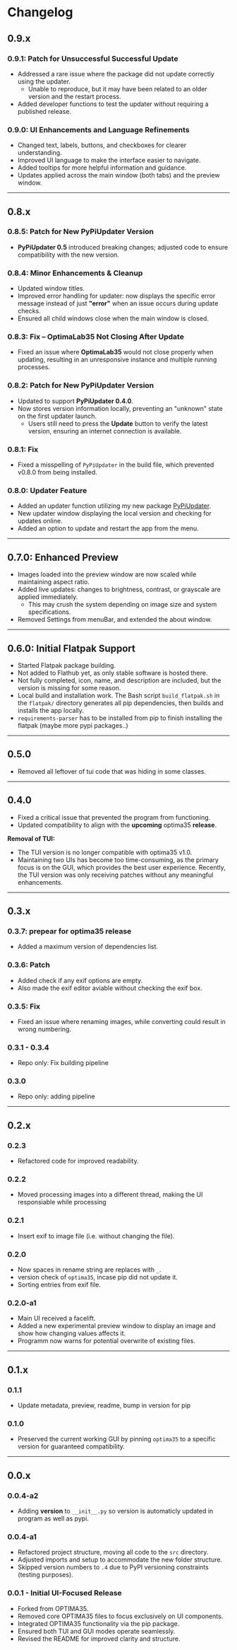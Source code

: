 # Changelog

## 0.9.x
### 0.9.1: Patch for Unsuccessful Successful Update
- Addressed a rare issue where the package did not update correctly using the updater.
  - Unable to reproduce, but it may have been related to an older version and the restart process.
- Added developer functions to test the updater without requiring a published release.

### 0.9.0: UI Enhancements and Language Refinements
- Changed text, labels, buttons, and checkboxes for clearer understanding.
- Improved UI language to make the interface easier to navigate.
- Added tooltips for more helpful information and guidance.
- Updates applied across the main window (both tabs) and the preview window.

---

## 0.8.x
### 0.8.5: Patch for New PyPiUpdater Version
- **PyPiUpdater 0.5** introduced breaking changes; adjusted code to ensure compatibility with the new version.

### 0.8.4: Minor Enhancements & Cleanup
- Updated window titles.
- Improved error handling for updater: now displays the specific error message instead of just **"error"** when an issue occurs during update checks.
- Ensured all child windows close when the main window is closed.

### 0.8.3: Fix – OptimaLab35 Not Closing After Update
- Fixed an issue where **OptimaLab35** would not close properly when updating, resulting in an unresponsive instance and multiple running processes.

### 0.8.2: Patch for New PyPiUpdater Version
- Updated to support **PyPiUpdater 0.4.0**.
- Now stores version information locally, preventing an "unknown" state on the first updater launch.
  - Users still need to press the **Update** button to verify the latest version, ensuring an internet connection is available.

### 0.8.1: Fix
- Fixed a misspelling of `PyPiUpdater` in the build file, which prevented v0.8.0 from being installed.

### 0.8.0: Updater Feature
- Added an updater function utilizing my new package [PyPiUpdater](https://gitlab.com/CodeByMrFinchum/PyPiUpdater).
- New updater window displaying the local version and checking for updates online.
- Added an option to update and restart the app from the menu.

---

## 0.7.0: Enhanced Preview
- Images loaded into the preview window are now scaled while maintaining aspect ratio.
- Added live updates: changes to brightness, contrast, or grayscale are applied immediately.
  - This may crush the system depending on image size and system specifications.
- Removed Settings from menuBar, and extended the about window.

---

## 0.6.0: Initial Flatpak Support
- Started Flatpak package building.
- Not added to Flathub yet, as only stable software is hosted there.
- Not fully completed, icon, name, and description are included, but the version is missing for some reason.
- Local build and installation work. The Bash script `build_flatpak.sh` in the `flatpak/` directory generates all pip dependencies, then builds and installs the app locally.
- `requirements-parser` has to be installed from pip to finish installing the flatpak (maybe more pypi packages..)

---

## 0.5.0
- Removed all leftover of tui code that was hiding in some classes.

---

## 0.4.0
- Fixed a critical issue that prevented the program from functioning.
- Updated compatibility to align with the **upcoming** optima35 **release**.

**Removal of TUI:**
- The TUI version is no longer compatible with optima35 v1.0.
- Maintaining two UIs has become too time-consuming, as the primary focus is on the GUI, which provides the best user experience. Recently, the TUI version was only receiving patches without any meaningful enhancements.

---

## 0.3.x
### 0.3.7: prepear for optima35 release
- Added a maximum version of dependencies list.

### 0.3.6: Patch
- Added check if any exif options are empty.
- Also made the exif editor aviable without checking the exif box.

### 0.3.5: Fix
- Fixed an issue where renaming images, while converting could result in wrong numbering.

### 0.3.1 - 0.3.4
- Repo only: Fix building pipeline

### 0.3.0
- Repo only: adding pipeline

---

## 0.2.x
### 0.2.3
- Refactored code for improved readability.

### 0.2.2
- Moved processing images into a different thread, making the UI responsiable while processing

### 0.2.1
- Insert exif to image file (i.e. without changing the file).

### 0.2.0
- Now spaces in rename string are replaces with `_`.
- version check of `optima35`, incase pip did not update it.
- Sorting entries from exif file.

### 0.2.0-a1
- Main UI received a facelift.
- Added a new experimental preview window to display an image and show how changing values affects it.
- Programm now warns for potential overwrite of existing files.

---

## 0.1.x
### 0.1.1
- Update metadata, preview, readme, bump in version for pip

### 0.1.0
- Preserved the current working GUI by pinning `optima35` to a specific version for guaranteed compatibility.

---

## 0.0.x
### 0.0.4-a2
- Adding __version__ to `__init__.py` so version is automaticly updated in program as well as pypi.

### 0.0.4-a1
- Refactored project structure, moving all code to the `src` directory.
- Adjusted imports and setup to accommodate the new folder structure.
- Skipped version numbers to `.4` due to PyPI versioning constraints (testing purposes).

### 0.0.1 - Initial UI-Focused Release
- Forked from OPTIMA35.
- Removed core OPTIMA35 files to focus exclusively on UI components.
- Integrated OPTIMA35 functionality via the pip package.
- Ensured both TUI and GUI modes operate seamlessly.
- Revised the README for improved clarity and structure.
